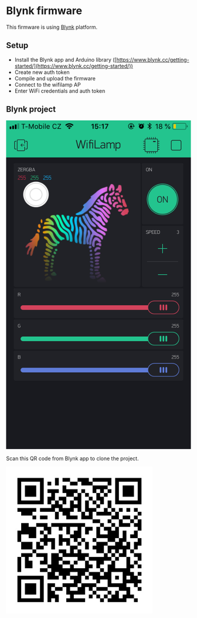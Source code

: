 # Blynk firmware

This firmware is using [Blynk](https://blynk.cc) platform. 

## Setup

* Install the Blynk app and Arduino library ([https://www.blynk.cc/getting-started/](https://www.blynk.cc/getting-started/))
* Create new auth token
* Compile and upload the firmware
* Connect to the wifilamp AP
* Enter WiFi credentials and auth token

## Blynk project

![Blynk project](../../pictures/blynk-app.png)

Scan this QR code from Blynk app to clone the project.

![Blynk QR code](../../pictures/blynk-qr.png)
